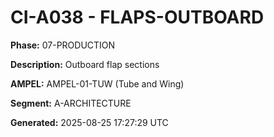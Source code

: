 # CI-A038 - FLAPS-OUTBOARD

**Phase:** 07-PRODUCTION

**Description:** Outboard flap sections

**AMPEL:** AMPEL-01-TUW (Tube and Wing)

**Segment:** A-ARCHITECTURE

**Generated:** 2025-08-25 17:27:29 UTC
